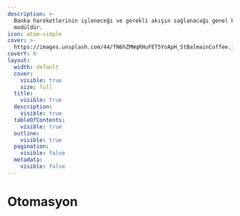 ```yaml
---
description: >-
  Banka hareketlerinin işleneceği ve gerekli akışın sağlanacağı genel bir
  modüldür.
icon: atom-simple
cover: >-
  https://images.unsplash.com/44/fN6hZMWqRHuFET5YoApH_StBalmainCoffee.jpg?crop=entropy&cs=srgb&fm=jpg&ixid=M3wxOTcwMjR8MHwxfHNlYXJjaHwzfHxyZWNlaXB0fGVufDB8fHx8MTc0NjM5NTkxNHww&ixlib=rb-4.0.3&q=85
coverY: 0
layout:
  width: default
  cover:
    visible: true
    size: full
  title:
    visible: true
  description:
    visible: true
  tableOfContents:
    visible: true
  outline:
    visible: true
  pagination:
    visible: false
  metadata:
    visible: false
---
```


# Otomasyon

